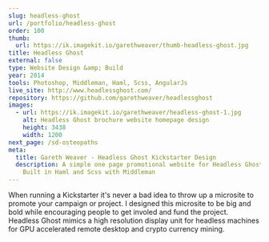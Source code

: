 ```yaml
---
slug: headless-ghost
url: /portfolio/headless-ghost
order: 100
thumb:
  url: https://ik.imagekit.io/garethweaver/thumb-headless-ghost.jpg
title: Headless Ghost
external: false
type: Website Design &amp; Build
year: 2014
tools: Photoshop, Middleman, Haml, Scss, AngularJs
live_site: http://www.headlessghost.com/
repository: https://github.com/garethweaver/headlessghost
images:
  - url: https://ik.imagekit.io/garethweaver/headless-ghost-1.jpg
    alt: Headless Ghost brochure website homepage design
    height: 3438
    width: 1200
next_page: /sd-osteopaths
meta:
  title: Gareth Weaver - Headless Ghost Kickstarter Design
  description: A simple one page promotional website for Headless Ghost Kickstarter.
    Built in Haml and Scss with Middleman
---
```

When running a Kickstarter it's never a bad idea to throw up a
microsite to promote your campaign or project. I designed this microsite to be
big and bold while encouraging people to get involed and fund the project. Headless
Ghost mimics a high resolution display unit for headless machines for GPU accelerated
remote desktop and crypto currency mining.
